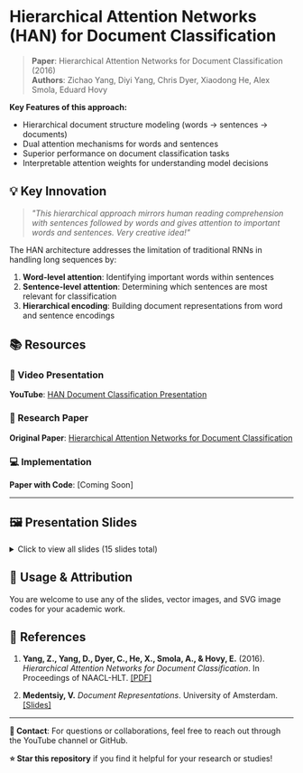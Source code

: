 # Hierarchical Attention Networks (HAN) for Document Classification

> **Paper**: Hierarchical Attention Networks for Document Classification (2016)  
> **Authors**: Zichao Yang, Diyi Yang, Chris Dyer, Xiaodong He, Alex Smola, Eduard Hovy

**Key Features of this approach:**
- Hierarchical document structure modeling (words → sentences → documents)
- Dual attention mechanisms for words and sentences
- Superior performance on document classification tasks
- Interpretable attention weights for understanding model decisions

## 💡 Key Innovation

> *"This hierarchical approach mirrors human reading comprehension with sentences followed by words and gives attention to important words and sentences. Very creative idea!"*

The HAN architecture addresses the limitation of traditional RNNs in handling long sequences by:
1. **Word-level attention**: Identifying important words within sentences
2. **Sentence-level attention**: Determining which sentences are most relevant for classification
3. **Hierarchical encoding**: Building document representations from word and sentence encodings

## 📚 Resources

### 🎥 Video Presentation
**YouTube**: [HAN Document Classification Presentation](https://www.youtube.com/watch?v=JfgFRSjEucE&t=43s&ab_channel=PamuduRanasinghe)

### 📄 Research Paper
**Original Paper**: [Hierarchical Attention Networks for Document Classification](https://www.cs.cmu.edu/~hovy/papers/16HLT-hierarchical-attention-networks.pdf)

### 💻 Implementation
**Paper with Code**: [Coming Soon]

---

## 🖼️ Presentation Slides

<details>
<summary>Click to view all slides (15 slides total)</summary>

![Slide 1 - Title](presentation_slides/slide1.PNG)
![Slide 2 - Introduction](presentation_slides/slide2.PNG)
![Slide 3 - Motivation](presentation_slides/slide3.PNG)
![Slide 4 - Problem Statement](presentation_slides/slide4.PNG)
![Slide 5 - Architecture Overview](presentation_slides/slide5.PNG)
![Slide 6 - Word Encoder](presentation_slides/slide6.PNG)
![Slide 7 - Word Attention](presentation_slides/slide7.PNG)
![Slide 8 - Sentence Encoder](presentation_slides/slide8.PNG)
![Slide 9 - Sentence Attention](presentation_slides/slide9.PNG)
![Slide 10 - Document Classification](presentation_slides/slide10.PNG)
![Slide 11 - Experimental Setup](presentation_slides/slide11.PNG)
![Slide 12 - Results](presentation_slides/slide12.PNG)
![Slide 13 - Analysis](presentation_slides/slide13.PNG)
![Slide 14 - Visualization](presentation_slides/slide14.PNG)
![Slide 15 - Conclusion](presentation_slides/slide15.PNG)

</details>

## 📝 Usage & Attribution

You are welcome to use any of the slides, vector images, and SVG image codes for your academic work.  

## 📖 References

1. **Yang, Z., Yang, D., Dyer, C., He, X., Smola, A., & Hovy, E.** (2016). *Hierarchical Attention Networks for Document Classification*. In Proceedings of NAACL-HLT. [[PDF]](https://www.cs.cmu.edu/~hovy/papers/16HLT-hierarchical-attention-networks.pdf)

2. **Medentsiy, V.** *Document Representations*. University of Amsterdam. [[Slides]](https://cl-illc.github.io/semantics/resources/slides/DocumentRepresentations.pdf)

---

**📧 Contact**: For questions or collaborations, feel free to reach out through the YouTube channel or GitHub.

**⭐ Star this repository** if you find it helpful for your research or studies!
